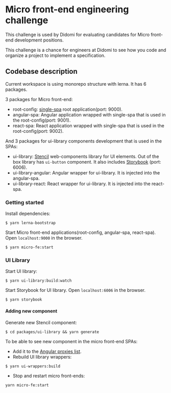 # Micro front-end engineering challenge

This challenge is used by Didomi for evaluating candidates for Micro front-end development positions.

This challenge is a chance for engineers at Didomi to see how you code and organize a project to implement a specification.


## Codebase description

Current workspace is using monorepo structure with lerna. It has 6 packages.

3 packages for Micro front-end:
- root-config: [single-spa](https://single-spa.js.org/) root application(port: 9000).
- angular-spa: Angular application wrapped with single-spa that is used in the root-config(port: 9001).
- react-spa: React application wrapped with single-spa that is used in the root-config(port: 9002).

And 3 packages for ui-library components development that is used in the SPAs:
- ui-library: [Stencil](https://stenciljs.com/) web-components library for UI elements. Out of the box library has `ui-button` component. It also includes [Storybook](https://storybook.js.org/) (port: 6006).
- ui-library-angular: Angular wrapper for ui-library. It is injected into the angular-spa.
- ui-library-react: React wrapper for ui-library. It is injected into the react-spa.


### Getting started

Install dependencies:

```shell
$ yarn lerna-bootstrap
```

Start Micro front-end applications(root-config, angular-spa, react-spa). Open `localhost:9000` in the browser.

```shell
$ yarn micro-fe:start
```


### UI Library

Start UI library:

```shell
$ yarn ui-library:build:watch
```

Start Storybook for UI library. Open `localhost:6006` in the browser.

```shell
$ yarn storybook
```


#### Adding new component

Generate new Stencil component:

```shell
$ cd packages/ui-library && yarn generate
```

To be able to see new component in the micro front-end SPAs:

- Add it to the [Angular proxies list](packages/ui-library-angular/src/directives/proxy-list.ts).
- Rebuild UI library wrappers:

```shell
$ yarn ui-wrappers:build
```

- Stop and restart micro front-ends:

```shell
yarn micro-fe:start
```
